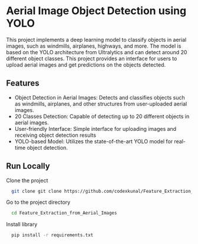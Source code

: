 
# Aerial Image Object Detection using YOLO

This project implements a deep learning model to classify objects in aerial images, such as windmills, airplanes, highways, and more. The model is based on the YOLO architecture from Ultralytics and can detect around 20 different object classes. This project provides an interface for users to upload aerial images and get predictions on the objects detected.




## Features

- Object Detection in Aerial Images: Detects and classifies objects such as windmills, airplanes, and other structures from user-uploaded aerial images.
- 20 Classes Detection: Capable of detecting up to 20 different objects in aerial images.
- User-friendly Interface: Simple interface for uploading images and receiving object detection results
- YOLO-based Model: Utilizes the state-of-the-art YOLO model for real-time object detection.


## Run Locally

Clone the project

```bash
  git clone git clone https://github.com/codexkunal/Feature_Extraction_from_Aerial_Images.git
```

Go to the project directory

```bash
  cd Feature_Extraction_from_Aerial_Images
```

Install library

```bash
  pip install -r requirements.txt

```

